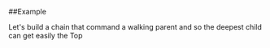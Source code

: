 
<!---
FrozenIsBool True
-->

##Example

Let's build a chain that command a walking parent and so the deepest child can get easily the Top